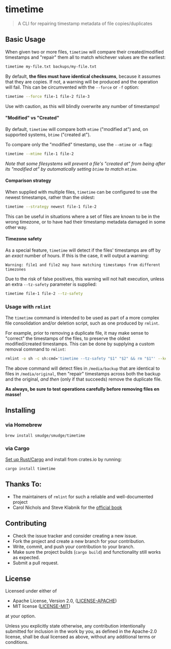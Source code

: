 # timetime

> A CLI for repairing timestamp metadata of file copies/duplicates

## Basic Usage

When given two or more files, `timetime` will compare their created/modified
timestamps and "repair" them all to match whichever values are the earliest:

```bash
timetime my-file.txt backups/my-file.txt
```

By default, **the files must have identical checksums**, because it assumes
that they are copies. If not, a warning will be produced and the operation will
fail. This can be circumvented with the `--force` or `-f` option:

```bash
timetime --force file-1 file-2 file-3
```

Use with caution, as this will blindly overwrite any number of timestamps!

#### "Modified" vs "Created"

By default, `timetime` will compare both `mtime` ("modified at") and, on
supported systems, `btime` ("created at").

To compare only the "modified" timestamp, use the `--mtime` or `-m` flag:

```bash
timetime --mtime file-1 file-2
```

_Note that some filesystems will prevent a file's "created at" from being after
its "modified at" by automatically setting `btime` to match `mtime`._

#### Comparison strategy

When supplied with multiple files, `timetime` can be configured to use the
newest timestamps, rather than the oldest:

```bash
timetime --strategy newest file-1 file-2
```

This can be useful in situations where a set of files are known to be in the
wrong timezone, or to have had their timestamp metadata damaged in some other
way.

#### Timezone safety

As a special feature, `timetime` will detect if the files' timestamps are off
by an _exact_ number of hours. If this is the case, it will output a warning:

```
Warning: file1 and file2 may have matching timestamps from different timezones
```

Due to the risk of false positives, this warning will not halt execution,
unless an extra `--tz-safety` parameter is supplied:

```bash
timetime file-1 file-2 --tz-safety
```

### Usage with `rmlint`

The `timetime` command is intended to be used as part of a more complex file
consolidation and/or deletion script, such as one produced by `rmlint`.

For example, prior to removing a duplicate file, it may make sense to "correct"
the timestamps of the files, to preserve the oldest modified/created
timestamps. This can be done by supplying a custom removal command to `rmlint`:

```bash
rmlint -o sh -c sh:cmd='timetime --tz-safety "$1" "$2" && rm "$1"' --keep-all-tagged --must-match-tagged -T df /media/backup // /media/original
```

The above command will detect files in `/media/backup` that are identical to
files in `/media/original`, then "repair" timestamps across both the backup and
the original, _and then_ (only if that succeeds) remove the duplicate file.

**As always, be sure to test operations carefully before removing files en masse!**

## Installing

### via Homebrew

```
brew install smudge/smudge/timetime
```

### via Cargo

[Set up Rust/Cargo](https://doc.rust-lang.org/book/ch01-01-installation.html)
and install from crates.io by running:

```
cargo install timetime
```

## Thanks To:

* The maintainers of `rmlint` for such a reliable and well-documented project
* Carol Nichols and Steve Klabnik for the [official book](https://doc.rust-lang.org/book/)

## Contributing

* Check the issue tracker and consider creating a new issue.
* Fork the project and create a new branch for your contribution.
* Write, commit, and push your contribution to your branch.
* Make sure the project builds (`cargo build`) and functionality still works as expected.
* Submit a pull request.

## License

Licensed under either of

- Apache License, Version 2.0, ([LICENSE-APACHE](LICENSE-APACHE))
- MIT license ([LICENSE-MIT](LICENSE-MIT))

at your option.

Unless you explicitly state otherwise, any contribution intentionally submitted for inclusion
in the work by you, as defined in the Apache-2.0 license, shall be dual licensed as above,
without any additional terms or conditions.
